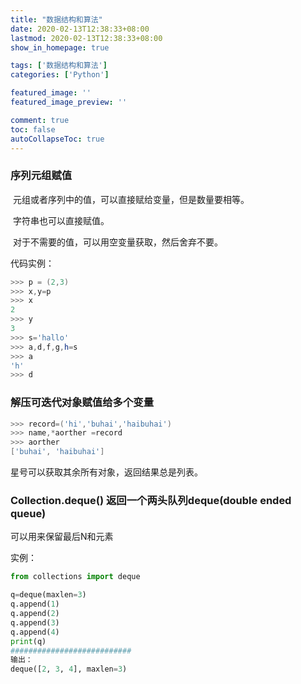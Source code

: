 ```yaml
---
title: "数据结构和算法"
date: 2020-02-13T12:38:33+08:00
lastmod: 2020-02-13T12:38:33+08:00
show_in_homepage: true

tags: ['数据结构和算法']
categories: ['Python']

featured_image: ''
featured_image_preview: ''

comment: true
toc: false
autoCollapseToc: true
---
```


<!--more-->

### 序列元组赋值

​	元组或者序列中的值，可以直接赋给变量，但是数量要相等。

​	字符串也可以直接赋值。

​	对于不需要的值，可以用空变量获取，然后舍弃不要。

代码实例：

```powershell
>>> p = (2,3)
>>> x,y=p
>>> x
2
>>> y
3
>>> s='hallo'
>>> a,d,f,g,h=s
>>> a
'h'
>>> d
```

### 解压可迭代对象赋值给多个变量

```powershell
>>> record=('hi','buhai','haibuhai')
>>> name,*aorther =record
>>> aorther
['buhai', 'haibuhai']
```

星号可以获取其余所有对象，返回结果总是列表。

### Collection.deque() 返回一个两头队列deque(double ended queue)

可以用来保留最后N和元素

实例：

```python
from collections import deque

q=deque(maxlen=3)
q.append(1)
q.append(2)
q.append(3)
q.append(4)
print(q)
###########################
输出：
deque([2, 3, 4], maxlen=3)
```



